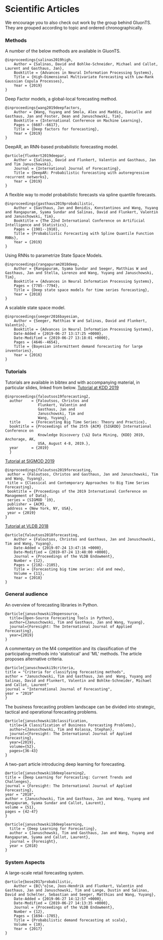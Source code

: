# Scientific Articles
We encourage you to also check out work by the group behind 
GluonTS. They are grouped according to topic and ordered 
chronographically.

### Methods
A number of the below methods are available in GluonTS.

```
@inproceedings{salinas2019high,
	Author = {Salinas, David and Bohlke-Schneider, Michael and Callot, Laurent and Gasthaus, Jan},
	Booktitle = {Advances in Neural Information Processing Systems},
	Title = {High-Dimensional Multivariate Forecasting with Low-Rank Gaussian Copula Processes},
	Year = {2019}
}
```

Deep Factor models, a global-local forecasting method.
```
@inproceedings{wang2019deepfactors,
	Author = {Wang, Yuyang and Smola, Alex and Maddix, Danielle and Gasthaus, Jan and Foster, Dean and Januschowski, Tim},
	Booktitle = {International Conference on Machine Learning},
	Pages = {6607--6617},
	Title = {Deep factors for forecasting},
	Year = {2019}
}
```
DeepAR, an RNN-based probabilistic forecasting model.
```
@article{flunkert2019deepar,
	Author = {Salinas, David and Flunkert, Valentin and Gasthaus, Jan and Tim Januschowski},
	Journal = {International Journal of Forecasting},
	Title = {DeepAR: Probabilistic forecasting with autoregressive recurrent networks},
	Year = {2019}
}
```
A flexible way to model probabilistic forecasts via spline quantile forecasts.
```
@inproceedings{gasthaus2019probabilistic,
	Author = {Gasthaus, Jan and Benidis, Konstantinos and Wang, Yuyang and Rangapuram, Syama Sundar and Salinas, David and Flunkert, Valentin and Januschowski, Tim},
	Booktitle = {The 22nd International Conference on Artificial Intelligence and Statistics},
	Pages = {1901--1910},
	Title = {Probabilistic Forecasting with Spline Quantile Function RNNs},
	Year = {2019}
}
```
Using RNNs to parametrize State Space Models.
```
@inproceedings{rangapuram2018deep,
	Author = {Rangapuram, Syama Sundar and Seeger, Matthias W and Gasthaus, Jan and Stella, Lorenzo and Wang, Yuyang and Januschowski, Tim},
	Booktitle = {Advances in Neural Information Processing Systems},
	Pages = {7785--7794},
	Title = {Deep state space models for time series forecasting},
	Year = {2018}
}
```
A scalable state space model.
```
@inproceedings{seeger2016bayesian,
	Author = {Seeger, Matthias W and Salinas, David and Flunkert, Valentin},
	Booktitle = {Advances in Neural Information Processing Systems},
	Date-Added = {2019-06-27 13:17:25 +0000},
	Date-Modified = {2019-06-27 13:18:01 +0000},
	Pages = {4646--4654},
	Title = {Bayesian intermittent demand forecasting for large inventories},
	Year = {2016}
}
```



### Tutorials
Tutorials are available in bibtex and with accompanying material,
 in particular slides, linked from below.
[Tutorial at KDD 2019](https://lovvge.github.io/Forecasting-Tutorial-KDD-2019/)
```
@inproceedings{faloutsos19forecasting2,
  author    = {Faloutsos, Christos and
               Flunkert, Valentin and
               Gasthaus, Jan and
               Januschowski, Tim and
               Wang, Yuyang},
  title     = {Forecasting Big Time Series: Theory and Practice},
  booktitle = {Proceedings of the 25th {ACM} {SIGKDD} International Conference on
               Knowledge Discovery {\&} Data Mining, {KDD} 2019, Anchorage, AK,
               USA, August 4-8, 2019.},
  year      = {2019}
  }
```
[Tutorial at SIGMOD 2019](https://lovvge.github.io/Forecasting-Tutorials/SIGMOD-2019/)
```
@inproceedings{faloutsos2019forecasting,
 author = {Faloutsos, Christos and Gasthaus, Jan and Januschowski, Tim and Wang, Yuyang},
 title = {Classical and Contemporary Approaches to Big Time Series Forecasting},
 booktitle = {Proceedings of the 2019 International Conference on Management of Data},
 series = {SIGMOD '19},
 publisher = {ACM},
 address = {New York, NY, USA},
 year = {2019}
} 
```
[Tutorial at VLDB 2018](https://lovvge.github.io/Forecasting-Tutorial-VLDB-2018/)
```
@article{faloutsos2018forecasting,
	Author = {Faloutsos, Christos and Gasthaus, Jan and Januschowski, Tim and Wang, Yuyang},
	Date-Added = {2019-07-24 13:47:16 +0000},
	Date-Modified = {2019-07-24 13:48:00 +0000},
	Journal = {Proceedings of the VLDB Endowment},
	Number = {12},
	Pages = {2102--2105},
	Title = {Forecasting big time series: old and new},
	Volume = {11},
	Year = {2018}
}
```

### General audience
An overview of forecasting libraries in Python.
```
@article{januschowski19opensource,
  title={Open-Source Forecasting Tools in Python},
  author={Januschowski, Tim and Gasthaus, Jan and Wang, Yuyang},
  journal={Foresight: The International Journal of Applied Forecasting},
  year={2019}
}
```
A commentary on the M4 competition and its classification of the participating methods 
into 'statistical' and 'ML' methods. The article proposes alternative criteria.
```
@article{januschowski19criteria,
title = "Criteria for classifying forecasting methods",
author = "Januschowski, Tim and Gasthaus, Jan and  Wang, Yuyang and Salinas, David and Flunkert, Valentin and Bohlke-Schneider, Michael and Callot, Laurent"
journal = "International Journal of Forecasting",
year = "2019"
}
```
The business forecasting problem landscape can be divided into 
strategic, tactical and operational forecasting problems.
```
@article{januschowski18classification,
  title={A Classification of Business Forecasting Problems},
  author={Januschowski, Tim and Kolassa, Stephan},
  journal={Foresight: The International Journal of Applied Forecasting},
  year={2019},
  volume={52}, 
  pages={36-43}
}
```
A two-part article introducing deep learning for forecasting.
```
@article{januschowski18deeplearning2,
title = {Deep Learning for Forecasting: Current Trends and Challenges},
journal = {Foresight: The International Journal of Applied Forecasting},
year = "2018",
author = {Januschowski, Tim and Gasthaus, Jan and Wang, Yuyang and Rangapuram, Syama Sundar and Callot, Laurent},
volume = {51}, 
pages = {42-47}
}
```
```
@article{januschowski18deeplearning,
  title = {Deep Learning for Forecasting},
  author = {Januschowski, Tim and Gasthaus, Jan and Wang, Yuyang and Rangapuram, Syama and Callot, Laurent},
  journal = {Foresight},
  year = {2018}
}
```

### System Aspects
A large-scale retail forecasting system.
```
@article{bose2017probabilistic,
	Author = {B{\"o}se, Joos-Hendrik and Flunkert, Valentin and Gasthaus, Jan and Januschowski, Tim and Lange, Dustin and Salinas, David and Schelter, Sebastian and Seeger, Matthias and Wang, Yuyang},
	Date-Added = {2019-06-27 14:12:57 +0000},
	Date-Modified = {2019-06-27 14:13:35 +0000},
	Journal = {Proceedings of the VLDB Endowment},
	Number = {12},
	Pages = {1694--1705},
	Title = {Probabilistic demand forecasting at scale},
	Volume = {10},
	Year = {2017}
}
```